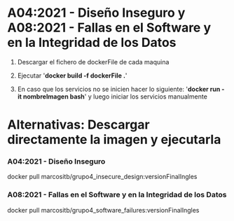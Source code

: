 # A04:2021 - Diseño Inseguro y A08:2021 - Fallas en el Software y en la Integridad de los Datos

1. Descargar el fichero de dockerFile de cada maquina

2. Ejecutar '**docker build -f dockerFile .**'

3. En caso que los servicios no se inicien hacer lo siguiente: '**docker run -it nombreImagen bash**' y luego iniciar los servicios manualmente



# Alternativas: Descargar directamente la imagen y ejecutarla

### A04:2021 - Diseño Inseguro
  
docker pull marcositb/grupo4_insecure_design:versionFinalIngles

### A08:2021 - Fallas en el Software y en la Integridad de los Datos

docker pull marcositb/grupo4_software_failures:versionFinalIngles
